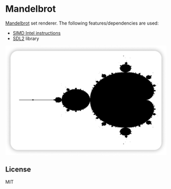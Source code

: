 # Mandelbrot

[Mandelbrot] set renderer.
The following features/dependencies are used: 
- [SIMD Intel instructions]
- [SDL2] library 

![Set](img/mandelbrot.png "Mandelbrot set")

[Mandelbrot]: https://en.wikipedia.org/wiki/Plotting_algorithms_for_the_Mandelbrot_set
[SDL2]:       https://www.libsdl.org/download-2.0.php
[SIMD Intel instructions]: https://www.intel.com/content/www/us/en/docs/intrinsics-guide/index.html

## License
MIT
